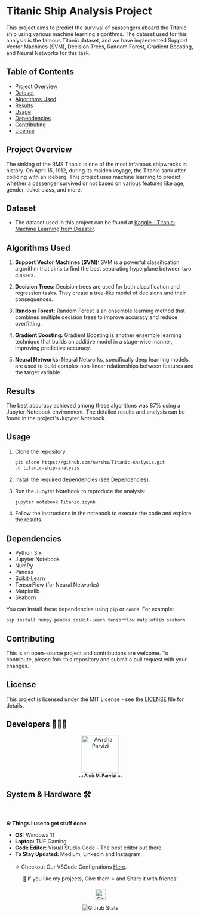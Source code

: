 # Titanic Ship Analysis Project

This project aims to predict the survival of passengers aboard the Titanic ship using various machine learning algorithms. The dataset used for this analysis is the famous Titanic dataset, and we have implemented Support Vector Machines (SVM), Decision Trees, Random Forest, Gradient Boosting, and Neural Networks for this task.

## Table of Contents

- [Project Overview](#project-overview)
- [Dataset](#dataset)
- [Algorithms Used](#algorithms-used)
- [Results](#results)
- [Usage](#usage)
- [Dependencies](#dependencies)
- [Contributing](#contributing)
- [License](#license)

## Project Overview

The sinking of the RMS Titanic is one of the most infamous shipwrecks in history. On April 15, 1912, during its maiden voyage, the Titanic sank after colliding with an iceberg. This project uses machine learning to predict whether a passenger survived or not based on various features like age, gender, ticket class, and more.

## Dataset

- The dataset used in this project can be found at [Kaggle - Titanic: Machine Learning from Disaster](https://www.kaggle.com/c/titanic/data).

## Algorithms Used

1. **Support Vector Machines (SVM):** SVM is a powerful classification algorithm that aims to find the best separating hyperplane between two classes.

2. **Decision Trees:** Decision trees are used for both classification and regression tasks. They create a tree-like model of decisions and their consequences.

3. **Random Forest:** Random Forest is an ensemble learning method that combines multiple decision trees to improve accuracy and reduce overfitting.

4. **Gradient Boosting:** Gradient Boosting is another ensemble learning technique that builds an additive model in a stage-wise manner, improving predictive accuracy.

5. **Neural Networks:** Neural Networks, specifically deep learning models, are used to build complex non-linear relationships between features and the target variable.

## Results

The best accuracy achieved among these algorithms was 87% using a Jupyter Notebook environment. The detailed results and analysis can be found in the project's Jupyter Notebook.

## Usage

1. Clone the repository:

   ```bash
   git clone https://github.com/Awrsha/Titanic-Analysis.git
   cd titanic-ship-analysis
   ```

2. Install the required dependencies (see [Dependencies](#dependencies)).

3. Run the Jupyter Notebook to reproduce the analysis:

   ```bash
   jupyter notebook Titanic.ipynb
   ```

4. Follow the instructions in the notebook to execute the code and explore the results.

## Dependencies

- Python 3.x
- Jupyter Notebook
- NumPy
- Pandas
- Scikit-Learn
- TensorFlow (for Neural Networks)
- Matplotlib
- Seaborn

You can install these dependencies using `pip` or `conda`. For example:

```bash
pip install numpy pandas scikit-learn tensorflow matplotlib seaborn
```

## Contributing

This is an open-source project and contributions are welcome. To contribute, please fork this repository and submit a pull request with your changes.

## License

This project is licensed under the MIT License - see the [LICENSE](LICENSE) file for details.

## Developers 👨🏻‍💻

<p align="center">
<a href="https://github.com/Awrsha"><img src="https://avatars.githubusercontent.com/u/89135083?v=4" width="100;" alt="Awrsha Parvizi"/><br /><sub><b>.:: Amir M. Parvizi ::.</b></sub></a>
</p>

## System & Hardware 🛠  
<br> <summary><b>⚙️ Things I use to get stuff done</b></summary> <ul> <li><b>OS:</b> Windows 11</li> <li><b>Laptop: </b>TUF Gaming</li> <li><b>Code Editor:</b> Visual Studio Code - The best editor out there.</li> <li><b>To Stay Updated:</b> Medium, Linkedin and Instagram.</li> <br /> ⚛️ Checkout Our VSCode Configrations <a href="">Here</a>. </ul> <p align="center">💙 If you like my projects, Give them ⭐ and Share it with friends!</p></p><p align="center"><img height="27" src="https://raw.githubusercontent.com/mayhemantt/mayhemantt/Update/svg/Bottom.svg" alt="Github Stats" /></p>

<p align="center">
<img src="https://raw.githubusercontent.com/mayhemantt/mayhemantt/Update/svg/Bottom.svg" alt="Github Stats" />
</p>
